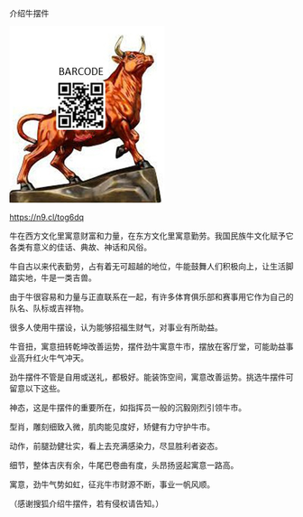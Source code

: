 介绍牛摆件


![介绍牛摆件](https://github.com/ywangnccu/ywang/blob/main/images/Bull.jpg)

https://n9.cl/tog6dq


牛在西方文化里寓意财富和力量，在东方文化里寓意勤劳。我国民族牛文化赋予它各类有意义的佳话、典故、神话和风俗。

牛自古以来代表勤劳，占有着无可超越的地位，牛能鼓舞人们积极向上，让生活脚踏实地，牛是一类吉兽。

由于牛很容易和力量与正直联系在一起，有许多体育俱乐部和赛事用它作为自己的队名、队标或吉祥物。

很多人使用牛摆设，认为能够招福生财气，对事业有所助益。

牛音扭，寓意扭转乾坤改善运势，摆件劲牛寓意牛市，摆放在客厅堂，可能助益事业高升红火牛气冲天。

劲牛摆件不管是自用或送礼，都极好。能装饰空间，寓意改善运势。挑选牛摆件可留意以下这些。

神态，这是牛摆件的重要所在，如指挥员一般的沉毅刚烈引领牛市。

型肖，雕刻细致入微，肌肉能见度好，矫健有力守护牛市。

动作，前腿劲健壮实，看上去充满感染力，尽显胜利者姿态。

细节，整体吉庆有余，牛尾巴卷曲有度，头昂扬竖起寓意一路高。

寓意，劲牛气势如虹，征兆牛市财源不断，事业一帆风顺。



（感谢搜狐介绍牛摆件，若有侵权请告知。）
